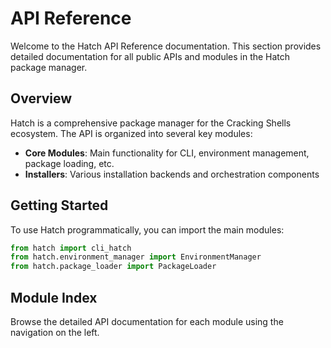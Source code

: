 # API Reference

Welcome to the Hatch API Reference documentation. This section provides detailed documentation for all public APIs and modules in the Hatch package manager.

## Overview

Hatch is a comprehensive package manager for the Cracking Shells ecosystem. The API is organized into several key modules:

- **Core Modules**: Main functionality for CLI, environment management, package loading, etc.
- **Installers**: Various installation backends and orchestration components

## Getting Started

To use Hatch programmatically, you can import the main modules:

```python
from hatch import cli_hatch
from hatch.environment_manager import EnvironmentManager
from hatch.package_loader import PackageLoader
```

## Module Index

Browse the detailed API documentation for each module using the navigation on the left.
